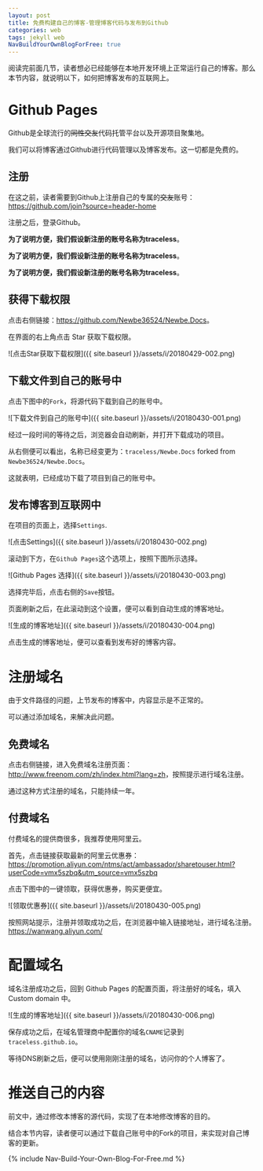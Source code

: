 ```yaml
---
layout: post
title: 免费构建自己的博客-管理博客代码与发布到Github
categories: web
tags: jekyll web
NavBuildYourOwnBlogForFree: true
---
```


阅读完前面几节，读者想必已经能够在本地开发环境上正常运行自己的博客。那么本节内容，就说明以下，如何把博客发布的互联网上。

# Github Pages

Github是全球流行的~~同性交友~~代码托管平台以及开源项目聚集地。

我们可以将博客通过Github进行代码管理以及博客发布。这一切都是免费的。

## 注册

在这之前，读者需要到Github上注册自己的专属的~~交友~~账号：<https://github.com/join?source=header-home>

注册之后，登录Github。

**为了说明方便，我们假设新注册的账号名称为traceless**。

**为了说明方便，我们假设新注册的账号名称为traceless**。

**为了说明方便，我们假设新注册的账号名称为traceless**。

## 获得下载权限

点击右侧链接：<https://github.com/Newbe36524/Newbe.Docs>。

在界面的右上角点击 Star 获取下载权限。

![点击Star获取下载权限]({{ site.baseurl }}/assets/i/20180429-002.png)

## 下载文件到自己的账号中

点击下图中的`Fork`，将源代码下载到自己的账号中。

![下载文件到自己的账号中]({{ site.baseurl }}/assets/i/20180430-001.png)

经过一段时间的等待之后，浏览器会自动刷新，并打开下载成功的项目。

从右侧便可以看出，名称已经变更为：`traceless/Newbe.Docs` forked from `Newbe36524/Newbe.Docs`。

这就表明，已经成功下载了项目到自己的账号中。

## 发布博客到互联网中

在项目的页面上，选择`Settings`.

![点击Settings]({{ site.baseurl }}/assets/i/20180430-002.png)

滚动到下方，在`Github Pages`这个选项上，按照下图所示选择。

![Github Pages 选择]({{ site.baseurl }}/assets/i/20180430-003.png)

选择完毕后，点击右侧的`Save`按钮。

页面刷新之后，在此滚动到这个设置，便可以看到自动生成的博客地址。

![生成的博客地址]({{ site.baseurl }}/assets/i/20180430-004.png)

点击生成的博客地址，便可以查看到发布好的博客内容。

# 注册域名

由于文件路径的问题，上节发布的博客中，内容显示是不正常的。

可以通过添加域名，来解决此问题。

## 免费域名

点击右侧链接，进入免费域名注册页面：<http://www.freenom.com/zh/index.html?lang=zh>，按照提示进行域名注册。

通过这种方式注册的域名，只能持续一年。

## 付费域名

付费域名的提供商很多，我推荐使用阿里云。

首先，点击链接获取最新的阿里云优惠券：<https://promotion.aliyun.com/ntms/act/ambassador/sharetouser.html?userCode=vmx5szbq&utm_source=vmx5szbq>

点击下图中的一键领取，获得优惠券，购买更便宜。

![领取优惠券]({{ site.baseurl }}/assets/i/20180430-005.png)

按照网站提示，注册并领取成功之后，在浏览器中输入链接地址，进行域名注册。<https://wanwang.aliyun.com/>

# 配置域名

域名注册成功之后，回到 Github Pages 的配置页面，将注册好的域名，填入 Custom domain 中。

![生成的博客地址]({{ site.baseurl }}/assets/i/20180430-006.png)

保存成功之后，在域名管理商中配置你的域名`CNAME`记录到`traceless.github.io`。

等待DNS刷新之后，便可以使用刚刚注册的域名，访问你的个人博客了。

# 推送自己的内容

前文中，通过修改本博客的源代码，实现了在本地修改博客的目的。

结合本节内容，读者便可以通过下载自己账号中的Fork的项目，来实现对自己博客的更新。

{% include Nav-Build-Your-Own-Blog-For-Free.md %}

